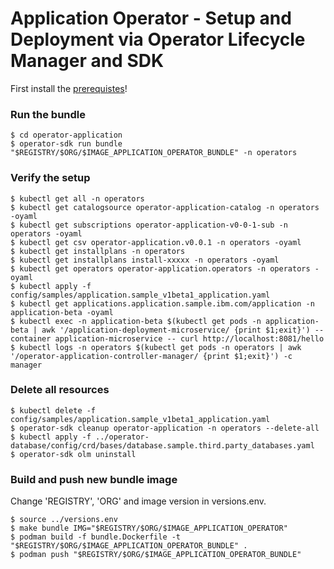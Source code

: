 # Application Operator - Setup and Deployment via Operator Lifecycle Manager and SDK

First install the [prerequistes](Prerequisites.md)!

### Run the bundle

```
$ cd operator-application
$ operator-sdk run bundle "$REGISTRY/$ORG/$IMAGE_APPLICATION_OPERATOR_BUNDLE" -n operators
```

### Verify the setup

```
$ kubectl get all -n operators
$ kubectl get catalogsource operator-application-catalog -n operators -oyaml
$ kubectl get subscriptions operator-application-v0-0-1-sub -n operators -oyaml
$ kubectl get csv operator-application.v0.0.1 -n operators -oyaml
$ kubectl get installplans -n operators
$ kubectl get installplans install-xxxxx -n operators -oyaml
$ kubectl get operators operator-application.operators -n operators -oyaml
$ kubectl apply -f config/samples/application.sample_v1beta1_application.yaml
$ kubectl get applications.application.sample.ibm.com/application -n application-beta -oyaml
$ kubectl exec -n application-beta $(kubectl get pods -n application-beta | awk '/application-deployment-microservice/ {print $1;exit}') --container application-microservice -- curl http://localhost:8081/hello
$ kubectl logs -n operators $(kubectl get pods -n operators | awk '/operator-application-controller-manager/ {print $1;exit}') -c manager
```

### Delete all resources

```
$ kubectl delete -f config/samples/application.sample_v1beta1_application.yaml
$ operator-sdk cleanup operator-application -n operators --delete-all
$ kubectl apply -f ../operator-database/config/crd/bases/database.sample.third.party_databases.yaml
$ operator-sdk olm uninstall
```

### Build and push new bundle image

Change 'REGISTRY', 'ORG' and image version in versions.env.

```
$ source ../versions.env
$ make bundle IMG="$REGISTRY/$ORG/$IMAGE_APPLICATION_OPERATOR"
$ podman build -f bundle.Dockerfile -t "$REGISTRY/$ORG/$IMAGE_APPLICATION_OPERATOR_BUNDLE" .
$ podman push "$REGISTRY/$ORG/$IMAGE_APPLICATION_OPERATOR_BUNDLE"
```